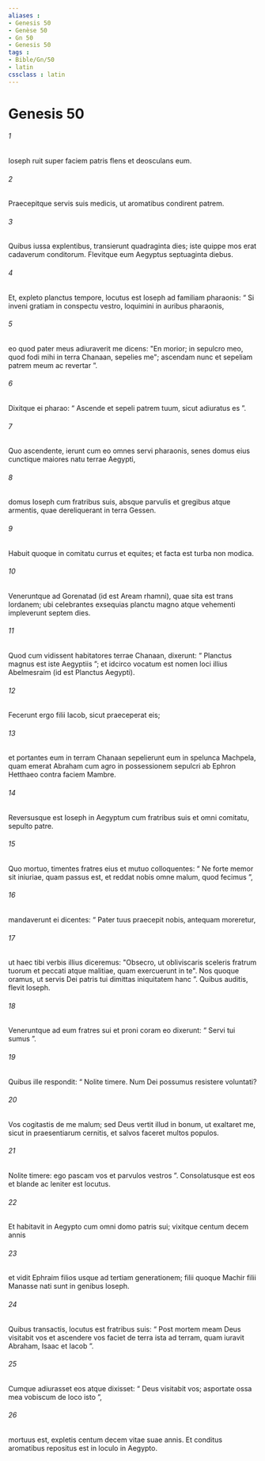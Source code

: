 ```yaml
---
aliases : 
- Genesis 50
- Genèse 50
- Gn 50
- Genesis 50
tags : 
- Bible/Gn/50
- latin
cssclass : latin
---
```


# Genesis 50

###### 1
Ioseph ruit super faciem patris flens et deosculans eum. 
###### 2
Praecepitque servis suis medicis, ut aromatibus condirent patrem. 
###### 3
Quibus iussa explentibus, transierunt quadraginta dies; iste quippe mos erat cadaverum conditorum. Flevitque eum Aegyptus septuaginta diebus.
###### 4
Et, expleto planctus tempore, locutus est Ioseph ad familiam pharaonis: “ Si inveni gratiam in conspectu vestro, loquimini in auribus pharaonis, 
###### 5
eo quod pater meus adiuraverit me dicens: "En morior; in sepulcro meo, quod fodi mihi in terra Chanaan, sepelies me"; ascendam nunc et sepeliam patrem meum ac revertar ”. 
###### 6
Dixitque ei pharao: “ Ascende et sepeli patrem tuum, sicut adiuratus es ”.
###### 7
Quo ascendente, ierunt cum eo omnes servi pharaonis, senes domus eius cunctique maiores natu terrae Aegypti, 
###### 8
domus Ioseph cum fratribus suis, absque parvulis et gregibus atque armentis, quae dereliquerant in terra Gessen. 
###### 9
Habuit quoque in comitatu currus et equites; et facta est turba non modica. 
###### 10
Veneruntque ad Gorenatad (id est Aream rhamni), quae sita est trans Iordanem; ubi celebrantes exsequias planctu magno atque vehementi impleverunt septem dies. 
###### 11
Quod cum vidissent habitatores terrae Chanaan, dixerunt: “ Planctus magnus est iste Aegyptiis ”; et idcirco vocatum est nomen loci illius Abelmesraim (id est Planctus Aegypti).
###### 12
Fecerunt ergo filii Iacob, sicut praeceperat eis; 
###### 13
et portantes eum in terram Chanaan sepelierunt eum in spelunca Machpela, quam emerat Abraham cum agro in possessionem sepulcri ab Ephron Hetthaeo contra faciem Mambre. 
###### 14
Reversusque est Ioseph in Aegyptum cum fratribus suis et omni comitatu, sepulto patre.
###### 15
Quo mortuo, timentes fratres eius et mutuo colloquentes: “ Ne forte memor sit iniuriae, quam passus est, et reddat nobis omne malum, quod fecimus ”, 
###### 16
mandaverunt ei dicentes: “ Pater tuus praecepit nobis, antequam moreretur, 
###### 17
ut haec tibi verbis illius diceremus: "Obsecro, ut obliviscaris sceleris fratrum tuorum et peccati atque malitiae, quam exercuerunt in te". Nos quoque oramus, ut servis Dei patris tui dimittas iniquitatem hanc ”. Quibus auditis, flevit Ioseph. 
###### 18
Veneruntque ad eum fratres sui et proni coram eo dixerunt: “ Servi tui sumus ”. 
###### 19
Quibus ille respondit: “ Nolite timere. Num Dei possumus resistere voluntati? 
###### 20
Vos cogitastis de me malum; sed Deus vertit illud in bonum, ut exaltaret me, sicut in praesentiarum cernitis, et salvos faceret multos populos. 
###### 21
Nolite timere: ego pascam vos et parvulos vestros ”. Consolatusque est eos et blande ac leniter est locutus.
###### 22
Et habitavit in Aegypto cum omni domo patris sui; vixitque centum decem annis 
###### 23
et vidit Ephraim filios usque ad tertiam generationem; filii quoque Machir filii Manasse nati sunt in genibus Ioseph.
###### 24
Quibus transactis, locutus est fratribus suis: “ Post mortem meam Deus visitabit vos et ascendere vos faciet de terra ista ad terram, quam iuravit Abraham, Isaac et Iacob ”. 
###### 25
Cumque adiurasset eos atque dixisset: “ Deus visitabit vos; asportate ossa mea vobiscum de loco isto ”, 
###### 26
mortuus est, expletis centum decem vitae suae annis. Et conditus aromatibus repositus est in loculo in Aegypto.
